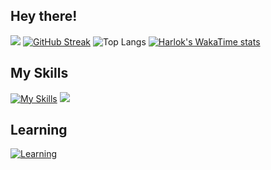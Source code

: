 ## Hey there! ##
![](https://github-readme-stats.vercel.app/api?username=Jeoml&theme=buefy&show_icons=true)
[![GitHub Streak](https://streak-stats.demolab.com/?user=Jeoml)](https://git.io/streak-stats)
![Top Langs](https://github-readme-stats.vercel.app/api/top-langs/?username=Jeoml&layout=compact)
[![Harlok's WakaTime stats](https://github-readme-stats.vercel.app/api/wakatime?username=tugjdt_23003)](https://github.com/anuraghazra/github-readme-stats)
## My Skills ##
[![My Skills](https://skillicons.dev/icons?i=js,html,css,java,py,c,cpp,figma,php,react,redux,bootstrap,nodejs,nextjs,tailwindcss,postman,jquery,flutter&perline=30)](https://skillicons.dev)
[![](https://skillicons.dev/icons?i=mysql,androidstudio,arduino,anaconda,git,github,sass,tensorflow,opencv&perline=15)](https://skillicons.dev)
## Learning ##
[![Learning](https://skillicons.dev/icons?i=typescript,sentry,firebase)](https://skillicons.dev)

